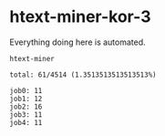 # htext-miner-kor-3

Everything doing here is automated.

```
htext-miner

total: 61/4514 (1.3513513513513513%)

job0: 11
job1: 12
job2: 16
job3: 11
job4: 11
```